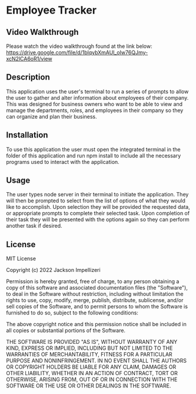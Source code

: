 # Employee Tracker

## Video Walkthrough

Please watch the video walkthrough found at the link below:<br>
https://drive.google.com/file/d/1blqybXmAUl_oIw76QJmy-xcN2lCA6oR1/view

## Description

This application uses the user's terminal to run a series of prompts to allow the user to gather and alter information about employees of their company. This was designed for business owners who want to be able to view and manage the departments, roles, and employees in their company so they can organize and plan their business. 

## Installation

To use this application the user must open the integrated terminal in the folder of this application and run npm install to include all the necessary programs used to interact with the application.

## Usage

The user types node server in their terminal to initiate the application. They will then be prompted to select from the list of options of what they would like to accomplish. Upon selection they will be provided the requested data, or appropriate prompts to complete their selected task. Upon completion of their task they will be presented with the options again so they can perform another task if desired.


## License

MIT License

Copyright (c) 2022 Jackson Impellizeri

Permission is hereby granted, free of charge, to any person obtaining a copy
of this software and associated documentation files (the "Software"), to deal
in the Software without restriction, including without limitation the rights
to use, copy, modify, merge, publish, distribute, sublicense, and/or sell
copies of the Software, and to permit persons to whom the Software is
furnished to do so, subject to the following conditions:

The above copyright notice and this permission notice shall be included in all
copies or substantial portions of the Software.

THE SOFTWARE IS PROVIDED "AS IS", WITHOUT WARRANTY OF ANY KIND, EXPRESS OR
IMPLIED, INCLUDING BUT NOT LIMITED TO THE WARRANTIES OF MERCHANTABILITY,
FITNESS FOR A PARTICULAR PURPOSE AND NONINFRINGEMENT. IN NO EVENT SHALL THE
AUTHORS OR COPYRIGHT HOLDERS BE LIABLE FOR ANY CLAIM, DAMAGES OR OTHER
LIABILITY, WHETHER IN AN ACTION OF CONTRACT, TORT OR OTHERWISE, ARISING FROM,
OUT OF OR IN CONNECTION WITH THE SOFTWARE OR THE USE OR OTHER DEALINGS IN THE
SOFTWARE.
